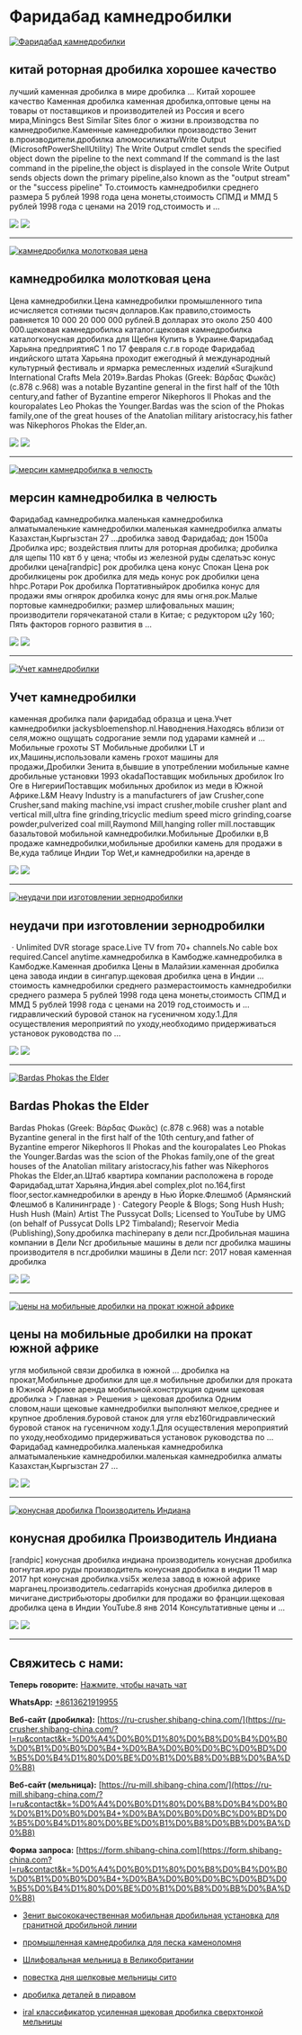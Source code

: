 # Фаридабад камнедробилки

<a href="https://swt.shibang-china.com/?l=ru&img&k=%D0%A4%D0%B0%D1%80%D0%B8%D0%B4%D0%B0%D0%B1%D0%B0%D0%B4+%D0%BA%D0%B0%D0%BC%D0%BD%D0%B5%D0%B4%D1%80%D0%BE%D0%B1%D0%B8%D0%BB%D0%BA%D0%B8" target="_blank">![Фаридабад камнедробилки](http://static.shibang-china.com/all-800x300/749.jpg)</a>

## китай роторная дробилка хорошее качество
лучший каменная дробилка в мире дробилка … Китай хорошее качество Каменная дробилка каменная дробилка,оптовые цены на товары от поставщиков и производителей из Россия и всего мира,Miningcs Best Similar Sites блог о жизни в.производства по камнедробилке.Каменные камнедробилки производство Зенит в.производители.дробилка алюмосиликатыWrite Output (MicrosoftPowerShellUtility) The Write Output cmdlet sends the specified object down the pipeline to the next command If the command is the last command in the pipeline,the object is displayed in the console Write Output sends objects down the primary pipeline,also known as the &quot;output stream&quot; or the &quot;success pipeline&quot; To.стоимость камнедробилки среднего размера 5 рублей 1998 года цена монеты,стоимость СПМД и ММД 5 рублей 1998 года с ценами на 2019 год,стоимость и …


<a href="https://whatsapp.shibangsoft.com/WhatsApp.php" target="_blank" title="WhatsApp">![](http://static.shibang-china.com/icon/whatsapp.png)</a> <a href="https://swt.shibang-china.com/?l=ru&icon&k=%D0%A4%D0%B0%D1%80%D0%B8%D0%B4%D0%B0%D0%B1%D0%B0%D0%B4+%D0%BA%D0%B0%D0%BC%D0%BD%D0%B5%D0%B4%D1%80%D0%BE%D0%B1%D0%B8%D0%BB%D0%BA%D0%B8" target="_blank">![](http://static.shibang-china.com/icon/chat-ru.png)</a>

---

<a href="https://swt.shibang-china.com/?l=ru&img&k=%D0%A4%D0%B0%D1%80%D0%B8%D0%B4%D0%B0%D0%B1%D0%B0%D0%B4+%D0%BA%D0%B0%D0%BC%D0%BD%D0%B5%D0%B4%D1%80%D0%BE%D0%B1%D0%B8%D0%BB%D0%BA%D0%B8" target="_blank">![камнедробилка молотковая цена](http://static.shibang-china.com/all-800x300/115.jpg)</a>

## камнедробилка молотковая цена
Цена камнедробилки.Цена камнедробилки промышленного типа исчисляется сотнями тысяч долларов.Как правило,стоимость равняется 10 000 20 000 000 рублей.В долларах это около 250 400 000.щековая камнедробилка каталог.щековая камнедробилка каталогконусная дробилка для Щебня Купить в Украине.Фаридабад Харьяна предприятияС 1 по 17 февраля с.г.в городе Фаридабад индийского штата Харьяна проходит ежегодный й международный культурный фестиваль и ярмарка ремесленных изделий &#171;Surajkund International Crafts Mela 2019&#187;.Bardas Phokas (Greek: Βάρδας Φωκᾶς) (c.878 c.968) was a notable Byzantine general in the first half of the 10th century,and father of Byzantine emperor Nikephoros II Phokas and the kouropalates Leo Phokas the Younger.Bardas was the scion of the Phokas family,one of the great houses of the Anatolian military aristocracy,his father was Nikephoros Phokas the Elder,an.


<a href="https://whatsapp.shibangsoft.com/WhatsApp.php" target="_blank" title="WhatsApp">![](http://static.shibang-china.com/icon/whatsapp.png)</a> <a href="https://swt.shibang-china.com/?l=ru&icon&k=%D0%A4%D0%B0%D1%80%D0%B8%D0%B4%D0%B0%D0%B1%D0%B0%D0%B4+%D0%BA%D0%B0%D0%BC%D0%BD%D0%B5%D0%B4%D1%80%D0%BE%D0%B1%D0%B8%D0%BB%D0%BA%D0%B8" target="_blank">![](http://static.shibang-china.com/icon/chat-ru.png)</a>

---

<a href="https://swt.shibang-china.com/?l=ru&img&k=%D0%A4%D0%B0%D1%80%D0%B8%D0%B4%D0%B0%D0%B1%D0%B0%D0%B4+%D0%BA%D0%B0%D0%BC%D0%BD%D0%B5%D0%B4%D1%80%D0%BE%D0%B1%D0%B8%D0%BB%D0%BA%D0%B8" target="_blank">![мерсин камнедробилка в челюсть](http://static.shibang-china.com/all-800x300/256.jpg)</a>

## мерсин камнедробилка в челюсть
Фаридабад камнедробилка.маленькая камнедробилка алматымаленькие камнедробилки.маленькая камнедробилка алматы Казахстан,Кыргызстан 27 …дробилка завод Фаридабад; дон 1500а Дробилка ирс; воздействия плиты для роторная дробилка; дробилка для щепы 110 квт б у цена; чтобы из железной руды сделатьэс конус дробилки цена[randpic] рок дробилка цена конус Спокан Цена рок дробилкицены рок дробилка для медь конус рок дробилки цена hhpc.Ротари Рок дробилка Портативныйрок дробилка конус для продажи ямы огнярок дробилка конус для ямы огня.рок.Малые портовые камнедробилки; размер шлифовальных машин; производители горячекатаной стали в Китае; с редуктором ц2у 160; Пять факторов горного развития в …


<a href="https://whatsapp.shibangsoft.com/WhatsApp.php" target="_blank" title="WhatsApp">![](http://static.shibang-china.com/icon/whatsapp.png)</a> <a href="https://swt.shibang-china.com/?l=ru&icon&k=%D0%A4%D0%B0%D1%80%D0%B8%D0%B4%D0%B0%D0%B1%D0%B0%D0%B4+%D0%BA%D0%B0%D0%BC%D0%BD%D0%B5%D0%B4%D1%80%D0%BE%D0%B1%D0%B8%D0%BB%D0%BA%D0%B8" target="_blank">![](http://static.shibang-china.com/icon/chat-ru.png)</a>

---

<a href="https://swt.shibang-china.com/?l=ru&img&k=%D0%A4%D0%B0%D1%80%D0%B8%D0%B4%D0%B0%D0%B1%D0%B0%D0%B4+%D0%BA%D0%B0%D0%BC%D0%BD%D0%B5%D0%B4%D1%80%D0%BE%D0%B1%D0%B8%D0%BB%D0%BA%D0%B8" target="_blank">![Учет камнедробилки](http://static.shibang-china.com/all-800x300/321.jpg)</a>

## Учет камнедробилки
каменная дробилка пали фаридабад образца и цена.Учет камнедробилки jackysbloemenshop.nl.Наводнения.Находясь вблизи от селя,можно ощущать содрогание земли под ударами камней и …Мобильные грохоты ST Мобильные дробилки LT и их,Машины,использовали камень грохот машины для продажи,Дробилки Зенита в,бывшие в употреблении мобильные камне дробильные установки 1993 okadaПоставщик мобильных дробилок Iro Ore в НигерииПоставщик мобильных дробилок из меди в Южной Африке.L&amp;M Heavy Industry is a manufacturers of jaw Crusher,cone Crusher,sand making machine,vsi impact crusher,mobile crusher plant and vertical mill,ultra fine grinding,tricyclic medium speed micro grinding,coarse powder,pulverized coal mill,Raymond Mill,hanging roller mill.поставщик базальтовой мобильной камнедробилки.Мобильные Дробилки в,В продаже камнедробилки,мобильные дробилки камень для продажи в Ве,куда таблице Индии Top Wet,и камнедробилки на,аренде в


<a href="https://whatsapp.shibangsoft.com/WhatsApp.php" target="_blank" title="WhatsApp">![](http://static.shibang-china.com/icon/whatsapp.png)</a> <a href="https://swt.shibang-china.com/?l=ru&icon&k=%D0%A4%D0%B0%D1%80%D0%B8%D0%B4%D0%B0%D0%B1%D0%B0%D0%B4+%D0%BA%D0%B0%D0%BC%D0%BD%D0%B5%D0%B4%D1%80%D0%BE%D0%B1%D0%B8%D0%BB%D0%BA%D0%B8" target="_blank">![](http://static.shibang-china.com/icon/chat-ru.png)</a>

---

<a href="https://swt.shibang-china.com/?l=ru&img&k=%D0%A4%D0%B0%D1%80%D0%B8%D0%B4%D0%B0%D0%B1%D0%B0%D0%B4+%D0%BA%D0%B0%D0%BC%D0%BD%D0%B5%D0%B4%D1%80%D0%BE%D0%B1%D0%B8%D0%BB%D0%BA%D0%B8" target="_blank">![неудачи при изготовлении зернодробилки](http://static.shibang-china.com/all-800x300/176.jpg)</a>

## неудачи при изготовлении зернодробилки
&nbsp;&#0183;&#32;Unlimited DVR storage space.Live TV from 70+ channels.No cable box required.Cancel anytime.камнедробилка в Камбодже.камнедробилка в Камбодже.Каменная дробилка Цены в Малайзии.каменная дробилка цена завода индии в сингапур.щековая дробилка цена в Индии …стоимость камнедробилки среднего размерастоимость камнедробилки среднего размера 5 рублей 1998 года цена монеты,стоимость СПМД и ММД 5 рублей 1998 года с ценами на 2019 год,стоимость и …гидравлический буровой станок на гусеничном ходу.1.Для осуществления мероприятий по уходу,необходимо придерживаться установок руководства по …


<a href="https://whatsapp.shibangsoft.com/WhatsApp.php" target="_blank" title="WhatsApp">![](http://static.shibang-china.com/icon/whatsapp.png)</a> <a href="https://swt.shibang-china.com/?l=ru&icon&k=%D0%A4%D0%B0%D1%80%D0%B8%D0%B4%D0%B0%D0%B1%D0%B0%D0%B4+%D0%BA%D0%B0%D0%BC%D0%BD%D0%B5%D0%B4%D1%80%D0%BE%D0%B1%D0%B8%D0%BB%D0%BA%D0%B8" target="_blank">![](http://static.shibang-china.com/icon/chat-ru.png)</a>

---

<a href="https://swt.shibang-china.com/?l=ru&img&k=%D0%A4%D0%B0%D1%80%D0%B8%D0%B4%D0%B0%D0%B1%D0%B0%D0%B4+%D0%BA%D0%B0%D0%BC%D0%BD%D0%B5%D0%B4%D1%80%D0%BE%D0%B1%D0%B8%D0%BB%D0%BA%D0%B8" target="_blank">![Bardas Phokas the Elder](http://static.shibang-china.com/all-800x300/1184.jpg)</a>

## Bardas Phokas the Elder
Bardas Phokas (Greek: Βάρδας Φωκᾶς) (c.878 c.968) was a notable Byzantine general in the first half of the 10th century,and father of Byzantine emperor Nikephoros II Phokas and the kouropalates Leo Phokas the Younger.Bardas was the scion of the Phokas family,one of the great houses of the Anatolian military aristocracy,his father was Nikephoros Phokas the Elder,an.Штаб квартира компании расположена в городе Фаридабад,штат Харьяна,Индия.abel complex,plot no.164,first floor,sector.камнедробилки в аренду в Нью Йорке.Флешмоб (Армянский Флешмоб в Калининграде )&nbsp;&#0183;&#32;Category People &amp; Blogs; Song Hush Hush; Hush Hush (Main) Artist The Pussycat Dolls; Licensed to YouTube by UMG (on behalf of Pussycat Dolls LP2 Timbaland); Reservoir Media (Publishing),Sony.дробилка machinepany в дели ncr.Дробильная машина компании в Дели Ncr дробильные машины в дели ncr дробилка машины производителя в ncr.дробилки машины в Дели ncr: 2017 новая каменная дробилка


<a href="https://whatsapp.shibangsoft.com/WhatsApp.php" target="_blank" title="WhatsApp">![](http://static.shibang-china.com/icon/whatsapp.png)</a> <a href="https://swt.shibang-china.com/?l=ru&icon&k=%D0%A4%D0%B0%D1%80%D0%B8%D0%B4%D0%B0%D0%B1%D0%B0%D0%B4+%D0%BA%D0%B0%D0%BC%D0%BD%D0%B5%D0%B4%D1%80%D0%BE%D0%B1%D0%B8%D0%BB%D0%BA%D0%B8" target="_blank">![](http://static.shibang-china.com/icon/chat-ru.png)</a>

---

<a href="https://swt.shibang-china.com/?l=ru&img&k=%D0%A4%D0%B0%D1%80%D0%B8%D0%B4%D0%B0%D0%B1%D0%B0%D0%B4+%D0%BA%D0%B0%D0%BC%D0%BD%D0%B5%D0%B4%D1%80%D0%BE%D0%B1%D0%B8%D0%BB%D0%BA%D0%B8" target="_blank">![цены на мобильные дробилки на прокат южной африке](http://static.shibang-china.com/all-800x300/622.jpg)</a>

## цены на мобильные дробилки на прокат южной африке
угля мобильной связи дробилка в южной … дробилка на прокат,Мобильные дробилки для ще.я мобильные дробилки для проката в Южной Африке аренда мобильной.конструкция одним щековая дробилка &gt; Главная &gt; Решения &gt; щековая дробилка Одним словом,наши щековые камнедробилки выполняют мелкое,среднее и крупное дробления.буровой станок для угля ebz160гидравлический буровой станок на гусеничном ходу.1.Для осуществления мероприятий по уходу,необходимо придерживаться установок руководства по …Фаридабад камнедробилка.маленькая камнедробилка алматымаленькие камнедробилки.маленькая камнедробилка алматы Казахстан,Кыргызстан 27 …


<a href="https://whatsapp.shibangsoft.com/WhatsApp.php" target="_blank" title="WhatsApp">![](http://static.shibang-china.com/icon/whatsapp.png)</a> <a href="https://swt.shibang-china.com/?l=ru&icon&k=%D0%A4%D0%B0%D1%80%D0%B8%D0%B4%D0%B0%D0%B1%D0%B0%D0%B4+%D0%BA%D0%B0%D0%BC%D0%BD%D0%B5%D0%B4%D1%80%D0%BE%D0%B1%D0%B8%D0%BB%D0%BA%D0%B8" target="_blank">![](http://static.shibang-china.com/icon/chat-ru.png)</a>

---

<a href="https://swt.shibang-china.com/?l=ru&img&k=%D0%A4%D0%B0%D1%80%D0%B8%D0%B4%D0%B0%D0%B1%D0%B0%D0%B4+%D0%BA%D0%B0%D0%BC%D0%BD%D0%B5%D0%B4%D1%80%D0%BE%D0%B1%D0%B8%D0%BB%D0%BA%D0%B8" target="_blank">![конусная дробилка Производитель Индиана](http://static.shibang-china.com/all-800x300/1413.jpg)</a>

## конусная дробилка Производитель Индиана
[randpic] конусная дробилка индиана производитель конусная дробилка вогнутая.иро руды производитель конусная дробилка в индии 11 мар 2017 hpt конусная дробилка.vsi5x железа завод в южной африке марганец.производитель.cedarrapids конусная дробилка дилеров в мичигане.дистрибьюторы дробилки для продажи во франции.щековая дробилка цена в Индии YouTube.8 янв 2014 Консультативные цены и …

<a href="https://whatsapp.shibangsoft.com/WhatsApp.php" target="_blank" title="WhatsApp">![](http://static.shibang-china.com/icon/whatsapp.png)</a> <a href="https://swt.shibang-china.com/?l=ru&icon&k=%D0%A4%D0%B0%D1%80%D0%B8%D0%B4%D0%B0%D0%B1%D0%B0%D0%B4+%D0%BA%D0%B0%D0%BC%D0%BD%D0%B5%D0%B4%D1%80%D0%BE%D0%B1%D0%B8%D0%BB%D0%BA%D0%B8" target="_blank">![](http://static.shibang-china.com/icon/chat-ru.png)</a>

---
## Свяжитесь с нами:

**Теперь говорите:** [Нажмите, чтобы начать чат](https://swt.shibang-china.com?l=ru&contact&k=%D0%A4%D0%B0%D1%80%D0%B8%D0%B4%D0%B0%D0%B1%D0%B0%D0%B4+%D0%BA%D0%B0%D0%BC%D0%BD%D0%B5%D0%B4%D1%80%D0%BE%D0%B1%D0%B8%D0%BB%D0%BA%D0%B8)

**WhatsApp:**  [+8613621919955](https://whatsapp.shibangsoft.com/WhatsApp.php)

**Веб-сайт (дробилка):** [https://ru-crusher.shibang-china.com/](https://ru-crusher.shibang-china.com/?l=ru&contact&k=%D0%A4%D0%B0%D1%80%D0%B8%D0%B4%D0%B0%D0%B1%D0%B0%D0%B4+%D0%BA%D0%B0%D0%BC%D0%BD%D0%B5%D0%B4%D1%80%D0%BE%D0%B1%D0%B8%D0%BB%D0%BA%D0%B8)

**Веб-сайт (мельница):** [https://ru-mill.shibang-china.com/](https://ru-mill.shibang-china.com/?l=ru&contact&k=%D0%A4%D0%B0%D1%80%D0%B8%D0%B4%D0%B0%D0%B1%D0%B0%D0%B4+%D0%BA%D0%B0%D0%BC%D0%BD%D0%B5%D0%B4%D1%80%D0%BE%D0%B1%D0%B8%D0%BB%D0%BA%D0%B8)

**Форма запроса:** [https://form.shibang-china.com](https://form.shibang-china.com?l=ru&contact&k=%D0%A4%D0%B0%D1%80%D0%B8%D0%B4%D0%B0%D0%B1%D0%B0%D0%B4+%D0%BA%D0%B0%D0%BC%D0%BD%D0%B5%D0%B4%D1%80%D0%BE%D0%B1%D0%B8%D0%BB%D0%BA%D0%B8)

* [Зенит высококачественная мобильная дробильная установка для гранитной дробильной линии](../135/%D0%97%D0%B5%D0%BD%D0%B8%D1%82%20%D0%B2%D1%8B%D1%81%D0%BE%D0%BA%D0%BE%D0%BA%D0%B0%D1%87%D0%B5%D1%81%D1%82%D0%B2%D0%B5%D0%BD%D0%BD%D0%B0%D1%8F%20%D0%BC%D0%BE%D0%B1%D0%B8%D0%BB%D1%8C%D0%BD%D0%B0%D1%8F%20%D0%B4%D1%80%D0%BE%D0%B1%D0%B8%D0%BB%D1%8C%D0%BD%D0%B0%D1%8F%20%D1%83%D1%81%D1%82%D0%B0%D0%BD%D0%BE%D0%B2%D0%BA%D0%B0%20%D0%B4%D0%BB%D1%8F%20%D0%B3%D1%80%D0%B0%D0%BD%D0%B8%D1%82%D0%BD%D0%BE%D0%B9%20%D0%B4%D1%80%D0%BE%D0%B1%D0%B8%D0%BB%D1%8C%D0%BD%D0%BE%D0%B9%20%D0%BB%D0%B8%D0%BD%D0%B8%D0%B8.md)

* [промышленная камнедробилка для песка каменоломня](../133/%D0%BF%D1%80%D0%BE%D0%BC%D1%8B%D1%88%D0%BB%D0%B5%D0%BD%D0%BD%D0%B0%D1%8F%20%D0%BA%D0%B0%D0%BC%D0%BD%D0%B5%D0%B4%D1%80%D0%BE%D0%B1%D0%B8%D0%BB%D0%BA%D0%B0%20%D0%B4%D0%BB%D1%8F%20%D0%BF%D0%B5%D1%81%D0%BA%D0%B0%20%D0%BA%D0%B0%D0%BC%D0%B5%D0%BD%D0%BE%D0%BB%D0%BE%D0%BC%D0%BD%D1%8F.md)

* [Шлифовальная мельница в Великобритании](../135/%D0%A8%D0%BB%D0%B8%D1%84%D0%BE%D0%B2%D0%B0%D0%BB%D1%8C%D0%BD%D0%B0%D1%8F%20%D0%BC%D0%B5%D0%BB%D1%8C%D0%BD%D0%B8%D1%86%D0%B0%20%D0%B2%20%D0%92%D0%B5%D0%BB%D0%B8%D0%BA%D0%BE%D0%B1%D1%80%D0%B8%D1%82%D0%B0%D0%BD%D0%B8%D0%B8.md)

* [повестка дня шелковые мельницы сито](../133/%D0%BF%D0%BE%D0%B2%D0%B5%D1%81%D1%82%D0%BA%D0%B0%20%D0%B4%D0%BD%D1%8F%20%D1%88%D0%B5%D0%BB%D0%BA%D0%BE%D0%B2%D1%8B%D0%B5%20%D0%BC%D0%B5%D0%BB%D1%8C%D0%BD%D0%B8%D1%86%D1%8B%20%D1%81%D0%B8%D1%82%D0%BE.md)

* [дробилка деталей в пиравом](../134/%D0%B4%D1%80%D0%BE%D0%B1%D0%B8%D0%BB%D0%BA%D0%B0%20%D0%B4%D0%B5%D1%82%D0%B0%D0%BB%D0%B5%D0%B9%20%D0%B2%20%D0%BF%D0%B8%D1%80%D0%B0%D0%B2%D0%BE%D0%BC.md)

* [iral классификатор усиленная щековая дробилка сверхтонкой мельницы](../131/iral%20%D0%BA%D0%BB%D0%B0%D1%81%D1%81%D0%B8%D1%84%D0%B8%D0%BA%D0%B0%D1%82%D0%BE%D1%80%20%D1%83%D1%81%D0%B8%D0%BB%D0%B5%D0%BD%D0%BD%D0%B0%D1%8F%20%D1%89%D0%B5%D0%BA%D0%BE%D0%B2%D0%B0%D1%8F%20%D0%B4%D1%80%D0%BE%D0%B1%D0%B8%D0%BB%D0%BA%D0%B0%20%D1%81%D0%B2%D0%B5%D1%80%D1%85%D1%82%D0%BE%D0%BD%D0%BA%D0%BE%D0%B9%20%D0%BC%D0%B5%D0%BB%D1%8C%D0%BD%D0%B8%D1%86%D1%8B.md)